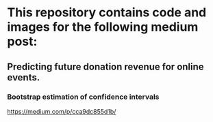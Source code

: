 # This repository contains code and images for the following medium post:

## Predicting future donation revenue for online events.

### Bootstrap estimation of confidence intervals

https://medium.com/p/cca9dc855d1b/

